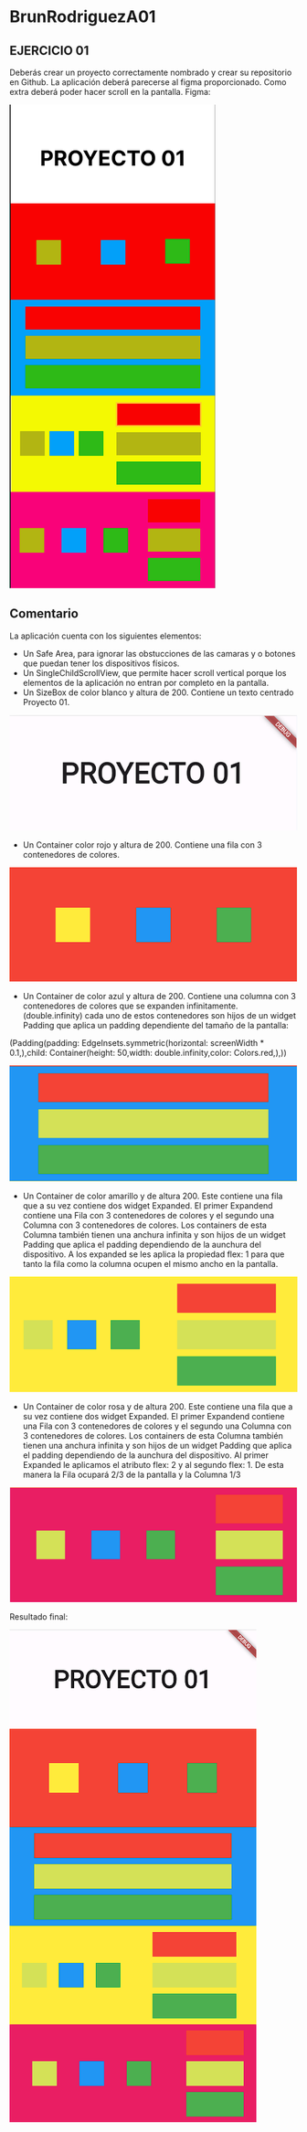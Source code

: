 # BrunRodriguezA01

## EJERCICIO 01

Deberás crear un proyecto correctamente nombrado y crear su repositorio en Github. La aplicación deberá parecerse al figma proporcionado. Como extra deberá poder hacer scroll en la pantalla.
Figma:

![Screenshot](img/figma.png)

## Comentario

La aplicación cuenta con los siguientes elementos:
* Un Safe Area, para ignorar las obstucciones de las camaras y o botones que puedan tener los dispositivos físicos.
* Un SingleChildScrollView, que permite hacer scroll vertical porque los elementos de la aplicación no entran por completo en la pantalla.
* Un SizeBox de color blanco y altura de 200. Contiene un texto centrado Proyecto 01.

![Screenshot](img/container1.png)

* Un Container color rojo y altura de 200. Contiene una fila con 3 contenedores de colores.

![Screenshot](img/container2.png)

* Un Container de color azul y altura de 200. Contiene una columna con 3 contenedores de colores que se expanden infinitamente. (double.infinity) cada uno de estos contenedores son hijos de un widget Padding que aplica un padding dependiente del tamaño de la pantalla: 
  
(Padding(padding: EdgeInsets.symmetric(horizontal: screenWidth * 0.1,),child: Container(height: 50,width: double.infinity,color: Colors.red,),))

![Screenshot](img/container3.png)

* Un Container de color amarillo y de altura 200. Este contiene una fila que a su vez contiene dos widget Expanded. El primer Expandend contiene una Fila con 3 contenedores de colores y el segundo una Columna con 3 contenedores de colores. Los containers de esta Columna también tienen una anchura infinita y son hijos de un widget Padding que aplica el padding dependiendo de la aunchura del dispositivo. A los expanded se les aplica la propiedad flex: 1 para que tanto la fila como la columna ocupen el mismo ancho en la pantalla.

![Screenshot](img/container4.png)

* Un Container de color rosa y de altura 200. Este contiene una fila que a su vez contiene dos widget Expanded. El primer Expandend contiene una Fila con 3 contenedores de colores y el segundo una Columna con 3 contenedores de colores. Los containers de esta Columna también tienen una anchura infinita y son hijos de un widget Padding que aplica el padding dependiendo de la aunchura del dispositivo. Al primer Expanded le aplicamos el atributo flex: 2 y al segundo flex: 1. De esta manera la Fila ocupará 2/3 de la pantalla y la Columna 1/3

![Screenshot](img/container5.png)

Resultado final:

![Screenshot](img/pantalla.png)



